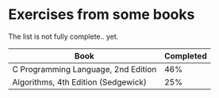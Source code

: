 # Exercises from some books
The list is not fully complete.. yet.

| Book | Completed |
| ------ | ------ |
| C Programming Language, 2nd Edition | 46% |
| Algorithms, 4th Edition (Sedgewick) | 25% |
